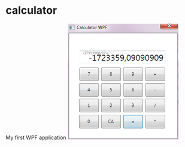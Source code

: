 # calculator
My first WPF application
![alt text](https://github.com/andzejek/calculator/blob/master/example.PNG)<br>
